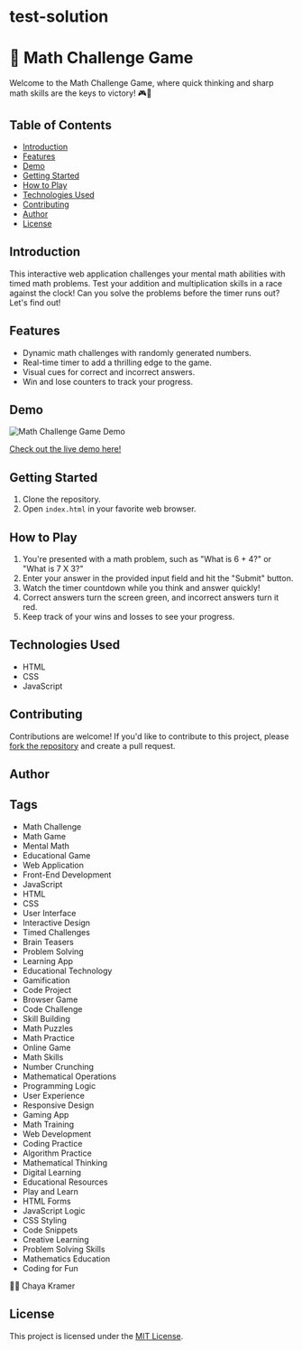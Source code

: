 # test-solution
# 🧠 Math Challenge Game

Welcome to the Math Challenge Game, where quick thinking and sharp math skills are the keys to victory! 🎮🧮

## Table of Contents
- [Introduction](#introduction)
- [Features](#features)
- [Demo](#demo)
- [Getting Started](#getting-started)
- [How to Play](#how-to-play)
- [Technologies Used](#technologies-used)
- [Contributing](#contributing)
- [Author](#author)
- [License](#license)

## Introduction

This interactive web application challenges your mental math abilities with timed math problems. Test your addition and multiplication skills in a race against the clock! Can you solve the problems before the timer runs out? Let's find out!

## Features

- Dynamic math challenges with randomly generated numbers.
- Real-time timer to add a thrilling edge to the game.
- Visual cues for correct and incorrect answers.
- Win and lose counters to track your progress.

## Demo

![Math Challenge Game Demo](demo.gif)

[Check out the live demo here!](#)

## Getting Started

1. Clone the repository.
2. Open `index.html` in your favorite web browser.

## How to Play

1. You're presented with a math problem, such as "What is 6 + 4?" or "What is 7 X 3?"
2. Enter your answer in the provided input field and hit the "Submit" button.
3. Watch the timer countdown while you think and answer quickly!
4. Correct answers turn the screen green, and incorrect answers turn it red.
5. Keep track of your wins and losses to see your progress.

## Technologies Used

- HTML
- CSS
- JavaScript

## Contributing

Contributions are welcome! If you'd like to contribute to this project, please [fork the repository](https://github.com/yourusername/math-challenge-game) and create a pull request.

## Author

## Tags

- Math Challenge
- Math Game
- Mental Math
- Educational Game
- Web Application
- Front-End Development
- JavaScript
- HTML
- CSS
- User Interface
- Interactive Design
- Timed Challenges
- Brain Teasers
- Problem Solving
- Learning App
- Educational Technology
- Gamification
- Code Project
- Browser Game
- Code Challenge
- Skill Building
- Math Puzzles
- Math Practice
- Online Game
- Math Skills
- Number Crunching
- Mathematical Operations
- Programming Logic
- User Experience
- Responsive Design
- Gaming App
- Math Training
- Web Development
- Coding Practice
- Algorithm Practice
- Mathematical Thinking
- Digital Learning
- Educational Resources
- Play and Learn
- HTML Forms
- JavaScript Logic
- CSS Styling
- Code Snippets
- Creative Learning
- Problem Solving Skills
- Mathematics Education
- Coding for Fun


👩‍💻 Chaya Kramer

## License

This project is licensed under the [MIT License](LICENSE).
